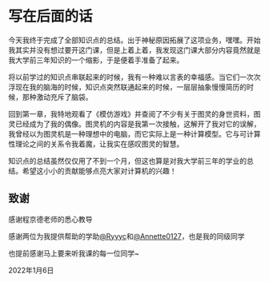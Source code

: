 # 写在后面的话

今天我终于完成了全部知识点的总结。出于神秘原因拓展了这项业务，嘿嘿。开始我其实并没有想过要开这门课，但是上着上着，我发现这门课大部分内容竟然就是我大学前三年知识的一个缩影，于是便着手准备了起来。

将以前学过的知识点串联起来的时候，我有一种难以言表的幸福感。当它们一次次浮现在我的脑海的时候，知识点突然联通起来的时候，一层层抽象慢慢简历的时候，那种激动充斥了脑袋。

回到第一章，我特地观看了《模仿游戏》并查阅了不少有关于图灵的身世资料，图灵已经成为了我的偶像。图灵机的内容是我第一次接触，这解开了我对它的误解，我曾经以为图灵机是一种理想中的电脑，而它实际上是一种计算模型。它与可计算性理论之间的关系令我着魔，让我实在感叹图灵的智慧。

知识点的总结虽然仅仅用了不到一个月，但这也算是对我大学前三年的学业的总结。希望这小小的贡献能够点亮大家对计算机的兴趣！



## 致谢

感谢程京德老师的悉心教导

感谢两位为我提供帮助的学助[@Ryyyc](https://github.com/Ryyyc)和[@Annette0127](https://github.com/Annette0127)，也是我的同级同学

也提前感谢马上要来听我课的每一位同学~

2022年1月6日